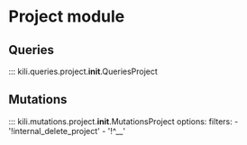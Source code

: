 # Project module

## Queries

::: kili.queries.project.__init__.QueriesProject

## Mutations

::: kili.mutations.project.__init__.MutationsProject
    options:
        filters:
            - '!internal_delete_project'
            - '!^__'
